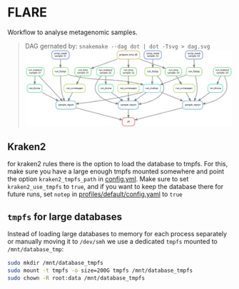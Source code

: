 # FLARE

Workflow to analyse metagenomic samples.

> DAG gernated by: `snakemake --dag dot | dot -Tsvg > dag.svg`
![dag.svg](dag.svg)

## Kraken2

for kraken2 rules there is the option to load the database to tmpfs. For this, make sure you have a large enough tmpfs mounted somewhere and point the option `kraken2_tmpfs_path` in [config.yml](config/config.yml#L4).
Make sure to set `kraken2_use_tmpfs` to `true`, and if you want to keep the database there for future runs, set `notep` in [profiles/default/config.yaml](profiles/default/config.yaml#L2) to `true`

## `tmpfs` for large databases

Instead of loading large databases to memory for each process separately or manually moving it to `/dev/smh` we use a dedicated `tmpfs` mounted to `/mnt/database_tmp`:

```bash
sudo mkdir /mnt/database_tmpfs
sudo mount -t tmpfs -o size=200G tmpfs /mnt/database_tmpfs
sudo chown -R root:data /mnt/database_tmpfs
```


